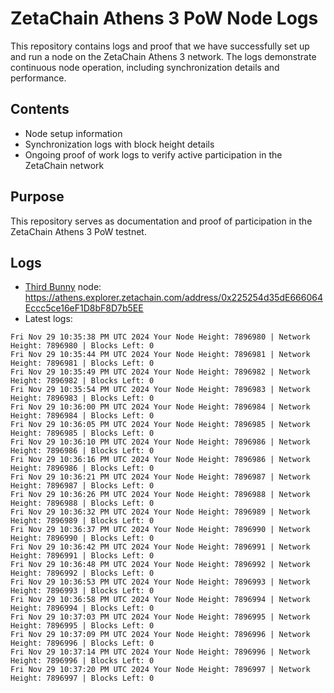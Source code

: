 # ZetaChain Athens 3 PoW Node Logs
This repository contains logs and proof that we have successfully set up and run a node on the ZetaChain Athens 3 network. The logs demonstrate continuous node operation, including synchronization details and performance.

## Contents
- Node setup information
- Synchronization logs with block height details
- Ongoing proof of work logs to verify active participation in the ZetaChain network

## Purpose
This repository serves as documentation and proof of participation in the ZetaChain Athens 3 PoW testnet.

## Logs

- [Third Bunny](https://thirdbunny.xyz/) node: https://athens.explorer.zetachain.com/address/0x225254d35dE666064Eccc5ce16eF1D8bF8D7b5EE
- Latest logs:
```
Fri Nov 29 10:35:38 PM UTC 2024 Your Node Height: 7896980 | Network Height: 7896980 | Blocks Left: 0
Fri Nov 29 10:35:44 PM UTC 2024 Your Node Height: 7896981 | Network Height: 7896981 | Blocks Left: 0
Fri Nov 29 10:35:49 PM UTC 2024 Your Node Height: 7896982 | Network Height: 7896982 | Blocks Left: 0
Fri Nov 29 10:35:54 PM UTC 2024 Your Node Height: 7896983 | Network Height: 7896983 | Blocks Left: 0
Fri Nov 29 10:36:00 PM UTC 2024 Your Node Height: 7896984 | Network Height: 7896984 | Blocks Left: 0
Fri Nov 29 10:36:05 PM UTC 2024 Your Node Height: 7896985 | Network Height: 7896985 | Blocks Left: 0
Fri Nov 29 10:36:10 PM UTC 2024 Your Node Height: 7896986 | Network Height: 7896986 | Blocks Left: 0
Fri Nov 29 10:36:16 PM UTC 2024 Your Node Height: 7896986 | Network Height: 7896986 | Blocks Left: 0
Fri Nov 29 10:36:21 PM UTC 2024 Your Node Height: 7896987 | Network Height: 7896987 | Blocks Left: 0
Fri Nov 29 10:36:26 PM UTC 2024 Your Node Height: 7896988 | Network Height: 7896988 | Blocks Left: 0
Fri Nov 29 10:36:32 PM UTC 2024 Your Node Height: 7896989 | Network Height: 7896989 | Blocks Left: 0
Fri Nov 29 10:36:37 PM UTC 2024 Your Node Height: 7896990 | Network Height: 7896990 | Blocks Left: 0
Fri Nov 29 10:36:42 PM UTC 2024 Your Node Height: 7896991 | Network Height: 7896991 | Blocks Left: 0
Fri Nov 29 10:36:48 PM UTC 2024 Your Node Height: 7896992 | Network Height: 7896992 | Blocks Left: 0
Fri Nov 29 10:36:53 PM UTC 2024 Your Node Height: 7896993 | Network Height: 7896993 | Blocks Left: 0
Fri Nov 29 10:36:58 PM UTC 2024 Your Node Height: 7896994 | Network Height: 7896994 | Blocks Left: 0
Fri Nov 29 10:37:03 PM UTC 2024 Your Node Height: 7896995 | Network Height: 7896995 | Blocks Left: 0
Fri Nov 29 10:37:09 PM UTC 2024 Your Node Height: 7896996 | Network Height: 7896996 | Blocks Left: 0
Fri Nov 29 10:37:14 PM UTC 2024 Your Node Height: 7896996 | Network Height: 7896996 | Blocks Left: 0
Fri Nov 29 10:37:20 PM UTC 2024 Your Node Height: 7896997 | Network Height: 7896997 | Blocks Left: 0
```
